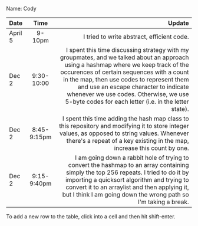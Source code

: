 Name: Cody

| Date    |    Time     |                                                                                                                                                                                                                                                                                                                                                                   Update |
|:--------|:-----------:|-------------------------------------------------------------------------------------------------------------------------------------------------------------------------------------------------------------------------------------------------------------------------------------------------------------------------------------------------------------------------:|
| April 5 |   9-10pm    |                                                                                                                                                                                                                                                                                                                               I tried to write abstract, efficient code. |
| Dec 2   | 9:30-10:00  | I spent this time discussing strategy with my groupmates, and we talked about an approach using a hashmap where we keep track of the occurences of certain sequences with a count in the map, then use codes to represent them and use an escape character to indicate whenever we use codes. Otherwise, we use 5-byte codes for each letter (i.e. in the letter state). |
| Dec 2   | 8:45-9:15pm |                                                                                                                                                I spent this time adding the hash map class to this repository and modifying it to store integer values, as opposed to string values. Whenever there's a repeat of a key existing in the map, increase this count by one. |
| Dec 2   | 9:15-9:40pm |                                                                   I am going down a rabbit hole of trying to convert the hashmap to an array containing simply the top 256 repeats. I tried to do it by importing a quicksort algorithm and trying to convert it to an arraylist and then applying it, but I think I am going down the wrong path so I'm taking a break. |


To add a new row to the table, click into a cell and then hit shift-enter.